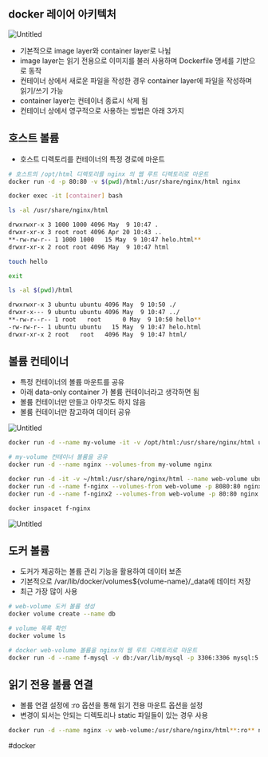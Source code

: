 ## docker 레이어 아키텍처

![Untitled](layered-archi.png)

- 기본적으로 image layer와 container layer로 나뉨
- image layer는 읽기 전용으로 이미지를 불러 사용하며 Dockerfile 명세를 기반으로 동작
- 컨테이너 상에서 새로운 파일을 작성한 경우 container layer에 파일을 작성하며 읽기/쓰기 가능
- container layer는 컨테이너 종료시 삭제 됨
- 컨테이너 상에서 영구적으로 사용하는 방법은 아래 3가지

## 호스트 볼륨

- 호스트 디렉토리를 컨테이너의 특정 경로에 마운트

```bash
# 호스트의 /opt/html 디렉토리를 nginx 의 웹 루트 디렉토리로 마운트
docker run -d -p 80:80 -v $(pwd)/html:/usr/share/nginx/html nginx

docker exec -it [container] bash

ls -al /usr/share/nginx/html

drwxrwxr-x 3 1000 1000 4096 May  9 10:47 .
drwxr-xr-x 3 root root 4096 Apr 20 10:43 ..
**-rw-rw-r-- 1 1000 1000   15 May  9 10:47 helo.html**
drwxr-xr-x 2 root root 4096 May  9 10:47 html

touch hello

exit

ls -al $(pwd)/html

drwxrwxr-x 3 ubuntu ubuntu 4096 May  9 10:50 ./
drwxr-x--- 9 ubuntu ubuntu 4096 May  9 10:47 ../
**-rw-r--r-- 1 root   root      0 May  9 10:50 hello**
-rw-rw-r-- 1 ubuntu ubuntu   15 May  9 10:47 helo.html
drwxr-xr-x 2 root   root   4096 May  9 10:47 html/
```

## 볼륨 컨테이너

- 특정 컨테이너의 볼륨 마운트를 공유
- 아래 data-only container 가 볼륨 컨테이너라고 생각하면 됨
- 볼륨 컨테이너만 만들고 아무것도 하지 않음
- 볼륨 컨테이너만 참고하여 데이터 공유

![Untitled](volume-container.png)

```bash
docker run -d --name my-volume -it -v /opt/html:/usr/share/nginx/html ubuntu:focal

# my-volume 컨테이너 볼륨을 공유
docker run -d --name nginx --volumes-from my-volume nginx
```

```bash
docker run -d -it -v ~/html:/usr/share/nginx/html --name web-volume ubuntu:focal
docker run -d --name f-nginx --volumes-from web-volume -p 8080:80 nginx
docker run -d --name f-nginx2 --volumes-from web-volume -p 80:80 nginx
```

```bash
docker inspacet f-nginx
```

![Untitled](docker-inspect.png)

## 도커 볼륨

- 도커가 제공하는 볼륨 관리 기능을 활용하여 데이터 보존
- 기본적으로 /var/lib/docker/volumes${volume-name}/_data에 데이터 저장
- 최근 가장 많이 사용

```bash
# web-volume 도커 볼륨 생성
docker volume create --name db

# volume 목록 확인
docker volume ls

# docker web-volume 볼륨을 nginx의 웹 루트 디렉토리로 마운트
docker run -d --name f-mysql -v db:/var/lib/mysql -p 3306:3306 mysql:5.7
```

## 읽기 전용 볼륨 연결

- 볼륨 연결 설정에 :ro 옵션을 통해 읽기 전용 마운트 옵션을 설정
- 변경이 되서는 안되는 디렉토리나 static 파일들이 있는 경우 사용

```bash
docker run -d --name nginx -v web-volume:/usr/share/nginx/html**:ro** nginx
```

#docker 